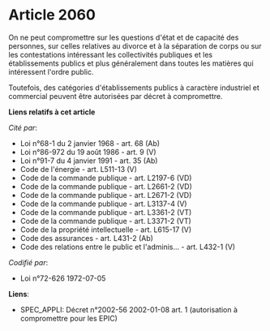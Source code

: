 # Article 2060

On ne peut compromettre sur les questions d'état et de capacité des personnes, sur celles relatives au divorce et à la
séparation de corps ou sur les contestations intéressant les collectivités publiques et les établissements publics et plus
généralement dans toutes les matières qui intéressent l'ordre public.

Toutefois, des catégories d'établissements publics à caractère industriel et commercial peuvent être autorisées par décret à
compromettre.

**Liens relatifs à cet article**

_Cité par_:

  - Loi n°68-1 du 2 janvier 1968 - art. 68 (Ab)
  - Loi n°86-972 du 19 août 1986 - art. 9 (V)
  - Loi n°91-7 du 4 janvier 1991 - art. 35 (Ab)
  - Code de l'énergie - art. L511-13 (V)
  - Code de la commande publique - art. L2197-6 (VD)
  - Code de la commande publique - art. L2661-2 (VD)
  - Code de la commande publique - art. L2671-2 (VD)
  - Code de la commande publique - art. L3137-4 (V)
  - Code de la commande publique - art. L3361-2 (VT)
  - Code de la commande publique - art. L3371-2 (VT)
  - Code de la propriété intellectuelle - art. L615-17 (V)
  - Code des assurances - art. L431-2 (Ab)
  - Code des relations entre le public et l'adminis... - art. L432-1 (V)

_Codifié par_:

  - Loi n°72-626 1972-07-05

**Liens**:

  - SPEC_APPLI: Décret n°2002-56 2002-01-08 art. 1 (autorisation à compromettre pour les EPIC)
